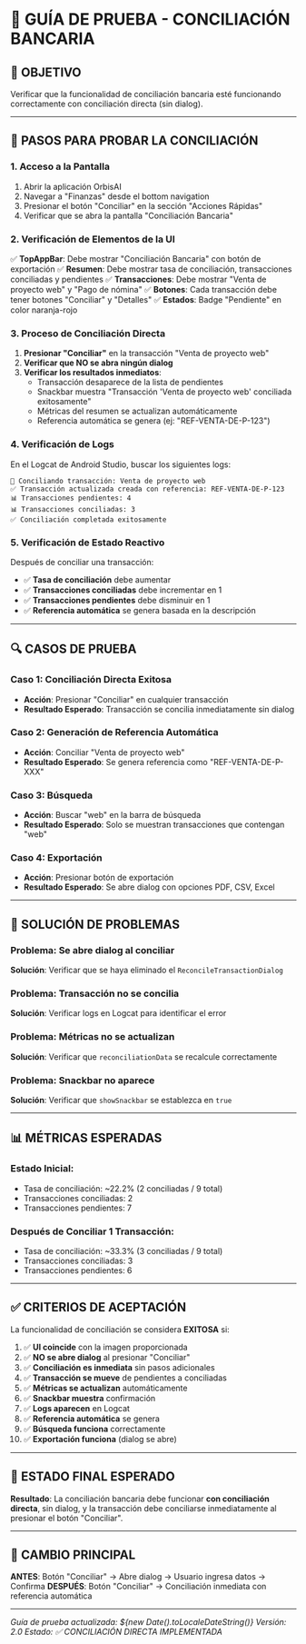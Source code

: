 # 🧪 GUÍA DE PRUEBA - CONCILIACIÓN BANCARIA

## 🎯 **OBJETIVO**

Verificar que la funcionalidad de conciliación bancaria esté funcionando correctamente con conciliación directa (sin dialog).

---

## 📱 **PASOS PARA PROBAR LA CONCILIACIÓN**

### **1. Acceso a la Pantalla**
1. Abrir la aplicación OrbisAI
2. Navegar a "Finanzas" desde el bottom navigation
3. Presionar el botón "Conciliar" en la sección "Acciones Rápidas"
4. Verificar que se abra la pantalla "Conciliación Bancaria"

### **2. Verificación de Elementos de la UI**
✅ **TopAppBar**: Debe mostrar "Conciliación Bancaria" con botón de exportación
✅ **Resumen**: Debe mostrar tasa de conciliación, transacciones conciliadas y pendientes
✅ **Transacciones**: Debe mostrar "Venta de proyecto web" y "Pago de nómina"
✅ **Botones**: Cada transacción debe tener botones "Conciliar" y "Detalles"
✅ **Estados**: Badge "Pendiente" en color naranja-rojo

### **3. Proceso de Conciliación Directa**
1. **Presionar "Conciliar"** en la transacción "Venta de proyecto web"
2. **Verificar que NO se abra ningún dialog**
3. **Verificar los resultados inmediatos**:
   - Transacción desaparece de la lista de pendientes
   - Snackbar muestra "Transacción 'Venta de proyecto web' conciliada exitosamente"
   - Métricas del resumen se actualizan automáticamente
   - Referencia automática se genera (ej: "REF-VENTA-DE-P-123")

### **4. Verificación de Logs**
En el Logcat de Android Studio, buscar los siguientes logs:
```
🔄 Conciliando transacción: Venta de proyecto web
✅ Transacción actualizada creada con referencia: REF-VENTA-DE-P-123
📊 Transacciones pendientes: 4
📊 Transacciones conciliadas: 3
✅ Conciliación completada exitosamente
```

### **5. Verificación de Estado Reactivo**
Después de conciliar una transacción:
- ✅ **Tasa de conciliación** debe aumentar
- ✅ **Transacciones conciliadas** debe incrementar en 1
- ✅ **Transacciones pendientes** debe disminuir en 1
- ✅ **Referencia automática** se genera basada en la descripción

---

## 🔍 **CASOS DE PRUEBA**

### **Caso 1: Conciliación Directa Exitosa**
- **Acción**: Presionar "Conciliar" en cualquier transacción
- **Resultado Esperado**: Transacción se concilia inmediatamente sin dialog

### **Caso 2: Generación de Referencia Automática**
- **Acción**: Conciliar "Venta de proyecto web"
- **Resultado Esperado**: Se genera referencia como "REF-VENTA-DE-P-XXX"

### **Caso 3: Búsqueda**
- **Acción**: Buscar "web" en la barra de búsqueda
- **Resultado Esperado**: Solo se muestran transacciones que contengan "web"

### **Caso 4: Exportación**
- **Acción**: Presionar botón de exportación
- **Resultado Esperado**: Se abre dialog con opciones PDF, CSV, Excel

---

## 🐛 **SOLUCIÓN DE PROBLEMAS**

### **Problema: Se abre dialog al conciliar**
**Solución**: Verificar que se haya eliminado el `ReconcileTransactionDialog`

### **Problema: Transacción no se concilia**
**Solución**: Verificar logs en Logcat para identificar el error

### **Problema: Métricas no se actualizan**
**Solución**: Verificar que `reconciliationData` se recalcule correctamente

### **Problema: Snackbar no aparece**
**Solución**: Verificar que `showSnackbar` se establezca en `true`

---

## 📊 **MÉTRICAS ESPERADAS**

### **Estado Inicial**:
- Tasa de conciliación: ~22.2% (2 conciliadas / 9 total)
- Transacciones conciliadas: 2
- Transacciones pendientes: 7

### **Después de Conciliar 1 Transacción**:
- Tasa de conciliación: ~33.3% (3 conciliadas / 9 total)
- Transacciones conciliadas: 3
- Transacciones pendientes: 6

---

## ✅ **CRITERIOS DE ACEPTACIÓN**

La funcionalidad de conciliación se considera **EXITOSA** si:

1. ✅ **UI coincide** con la imagen proporcionada
2. ✅ **NO se abre dialog** al presionar "Conciliar"
3. ✅ **Conciliación es inmediata** sin pasos adicionales
4. ✅ **Transacción se mueve** de pendientes a conciliadas
5. ✅ **Métricas se actualizan** automáticamente
6. ✅ **Snackbar muestra** confirmación
7. ✅ **Logs aparecen** en Logcat
8. ✅ **Referencia automática** se genera
9. ✅ **Búsqueda funciona** correctamente
10. ✅ **Exportación funciona** (dialog se abre)

---

## 🚀 **ESTADO FINAL ESPERADO**

**Resultado**: La conciliación bancaria debe funcionar **con conciliación directa**, sin dialog, y la transacción debe conciliarse inmediatamente al presionar el botón "Conciliar".

---

## 🔄 **CAMBIO PRINCIPAL**

**ANTES**: Botón "Conciliar" → Abre dialog → Usuario ingresa datos → Confirma
**DESPUÉS**: Botón "Conciliar" → Conciliación inmediata con referencia automática

---

*Guía de prueba actualizada: ${new Date().toLocaleDateString()}*
*Versión: 2.0*
*Estado: ✅ CONCILIACIÓN DIRECTA IMPLEMENTADA*
